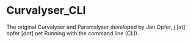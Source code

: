 # Curvalyser_CLI

The original Curvalyser and Paramalyser developed by Jan Opfer, j [at] opfer [dot] net
Running with the command line (CLI).